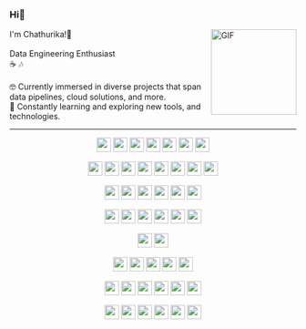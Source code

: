 ### Hi👋

<img align="right" alt="GIF" height="150px" src="https://user-images.githubusercontent.com/74038190/216655818-2e7b9a31-49bf-4744-85a8-db8a2577c45c.gif" />
I'm Chathurika!🐧 <br/>
<br/>
Data Engineering Enthusiast<br/>
☕ 🎶<br/>

<br/>
🤓 Currently immersed in diverse projects that span data pipelines, cloud solutions, and more.<br/>
🔎 Constantly learning and exploring new tools, and technologies.<br/>

---
<p align="center">
  <img src="https://img.shields.io/badge/Python-FFD43B?style=for-the-badge&logo=python&logoColor=blue" height="25"/>
  <img src="https://img.shields.io/badge/Java-007396?style=for-the-badge&logo=java&logoColor=white" height="25"/>
  <img src="https://img.shields.io/badge/Scala-DC322F?style=for-the-badge&logo=scala&logoColor=white" height="25"/>
  <img src="https://img.shields.io/badge/C%23-239120?style=for-the-badge&logo=csharp&logoColor=white" height="25"/>
  <img src="https://img.shields.io/badge/R-276DC3?style=for-the-badge&logo=r&logoColor=white" height="25"/>
  <img src="https://img.shields.io/badge/SQL-4169E1?style=for-the-badge&logo=sqlite&logoColor=white" height="25"/>
  <img src="https://img.shields.io/badge/GNU%20Bash-4EAA25?style=for-the-badge&logo=GNU%20Bash&logoColor=white" height="25"/>
</p>

<p align="center">
  <img src="https://img.shields.io/badge/Apache_Hadoop-FF7F50?style=for-the-badge&logo=apache-hadoop&logoColor=white" height="25"/>
  <img src="https://img.shields.io/badge/Apache_Spark-FFA500?style=for-the-badge&logo=apache-spark&logoColor=white" height="25"/>
  <img src="https://img.shields.io/badge/Apache_Hive-6A5ACD?style=for-the-badge&logo=apache-hive&logoColor=white" height="25"/>
  <img src="https://img.shields.io/badge/Airflow-017CEE?style=for-the-badge&logo=Apache%20Airflow&logoColor=white" height="25"/>
  <img src="https://img.shields.io/badge/Apache_Kafka-231F20?style=for-the-badge&logo=apache-kafka&logoColor=white" height="25"/>
  <img src="https://img.shields.io/badge/Apache_Impala-2E8B57?style=for-the-badge&logo=apache-impala&logoColor=white" height="25"/>
  <img src="https://img.shields.io/badge/Snowflake-00BFFF?style=for-the-badge&logo=snowflake&logoColor=white" height="25"/>
  <img src="https://img.shields.io/badge/PowerBI-F2C811?style=for-the-badge&logo=Power%20BI&logoColor=white" height="25"/>
</p>

<p align="center">
 <img src="https://img.shields.io/badge/Numpy-777BB4?style=for-the-badge&logo=numpy&logoColor=white" height="25"/>
 <img src="https://img.shields.io/badge/Pandas-2C2D72?style=for-the-badge&logo=pandas&logoColor=white" height="25"/>
 <img src="https://img.shields.io/badge/TensorFlow-FF6F00?style=for-the-badge&logo=TensorFlow&logoColor=white" height="25"/>
 <img src="https://img.shields.io/badge/Keras-FF0000?style=for-the-badge&logo=keras&logoColor=white" height="25"/>
 <img src="https://img.shields.io/badge/PyTorch-EE4C2C?style=for-the-badge&logo=pytorch&logoColor=white" height="25"/>
 <img src="https://img.shields.io/badge/scikit_learn-F7931E?style=for-the-badge&logo=scikit-learn&logoColor=white" height="25"/>
 <p/>

<p align="center">
  <img src="https://img.shields.io/badge/MySQL-005C84?style=for-the-badge&logo=mysql&logoColor=white" height="25"/>
  <img src="https://img.shields.io/badge/Microsoft%20SQL%20Server-CC2927?style=for-the-badge&logo=microsoft%20sql%20server&logoColor=white" height="25"/>
  <img src="https://img.shields.io/badge/PostgreSQL-316192?style=for-the-badge&logo=postgresql&logoColor=white" height="25"/>
  <img src="https://img.shields.io/badge/MariaDB-003545?style=for-the-badge&logo=mariadb&logoColor=white" height="25"/>
  <img src="https://img.shields.io/badge/MongoDB-4EA94B?style=for-the-badge&logo=mongodb&logoColor=white" height="25"/>
  <img src="https://img.shields.io/badge/Cassandra-1287B1?style=for-the-badge&logo=apache%20cassandra&logoColor=white" height="25"/>
</p>

<p align="center">
  <img src="https://img.shields.io/badge/Amazon_AWS-FF9900?style=for-the-badge&logo=amazonaws&logoColor=white" height="25"/>
  <img src="https://img.shields.io/badge/microsoft%20azure-0089D6?style=for-the-badge&logo=microsoft-azure&logoColor=white" height="25"/>
</p>

<p align="center">
  <img src="https://img.shields.io/badge/Amazon_Redshift-FF9900?style=for-the-badge&logo=amazon-redshift&logoColor=white" height="25"/>
  <img src="https://img.shields.io/badge/AWS_Glue-232F3E?style=for-the-badge&logo=amazon-aws&logoColor=white" height="25"/>
  <img src="https://img.shields.io/badge/Amazon_EMR-232F3E?style=for-the-badge&logo=amazon-aws&logoColor=white" height="25"/>
  <img src="https://img.shields.io/badge/Azure_Synapse_Analytics-0089D6?style=for-the-badge&logo=microsoft-azure&logoColor=white" height="25"/>
  <img src="https://img.shields.io/badge/HDInsight-0089D6?style=for-the-badge&logo=microsoft-azure&logoColor=white" height="25"/>
</p>

<p align="center">
  <img src="https://img.shields.io/badge/GIT-E44C30?style=for-the-badge&logo=git&logoColor=white" height="25"/>
  <img src="https://img.shields.io/badge/GitHub-100000?style=for-the-badge&logo=github&logoColor=white" height="25"/>
  <img src="https://img.shields.io/badge/Linux-FCC624?style=for-the-badge&logo=linux&logoColor=black" height="25"/>
  <img src="https://img.shields.io/badge/Docker-2CA5E0?style=for-the-badge&logo=docker&logoColor=white" height="25"/>
  <img src="https://img.shields.io/badge/Kubernetes-326CE5?style=for-the-badge&logo=kubernetes&logoColor=white" height="25">
  <img src="https://img.shields.io/badge/Jenkins-D24939?style=for-the-badge&logo=jenkins&logoColor=white" height="25">
</p>

<p align="center">
  <img src="https://img.shields.io/badge/VSCode-0078D4?style=for-the-badge&logo=visual%20studio%20code&logoColor=white" height="25"/>
  <img src="https://img.shields.io/badge/PyCharm-000000.svg?&style=for-the-badge&logo=PyCharm&logoColor=white" height="25"/>
  <img src="https://img.shields.io/badge/Visual_Studio-5C2D91?style=for-the-badge&logo=visual%20studio&logoColor=white" height="25"/>
  <img src="https://img.shields.io/badge/IntelliJ_IDEA-000000.svg?style=for-the-badge&logo=intellij-idea&logoColor=white" height="25"/>
  <img src="https://img.shields.io/badge/RStudio-75AADB?style=for-the-badge&logo=RStudio&logoColor=white" height="25"/>
  <img src="https://img.shields.io/badge/Colab-F9AB00?style=for-the-badge&logo=googlecolab&color=525252" height="25"/>
  
</p>






